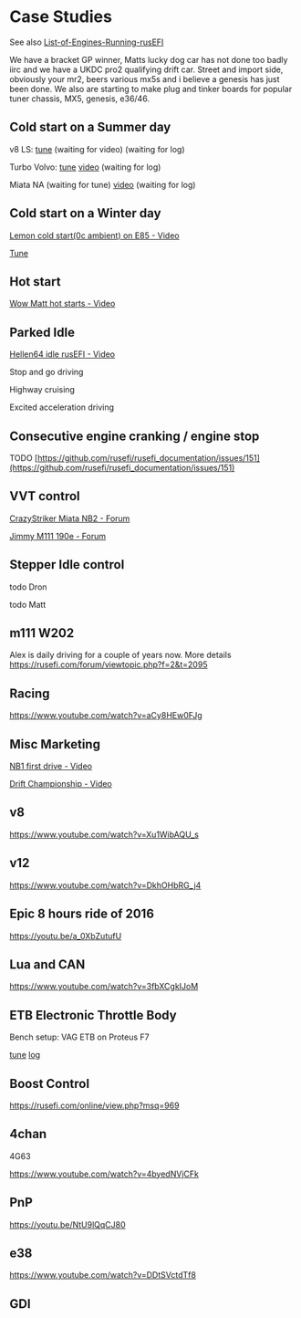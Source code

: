 # Case Studies

See also [List-of-Engines-Running-rusEFI](List-of-Engines-Running-rusEFI)

We have a bracket GP winner, Matts lucky dog car has not done too badly iirc and we have a UKDC pro2 qualifying drift car.
Street and import side, obviously your mr2, beers various mx5s and i believe a genesis has just been done.
We also are starting to make plug and tinker boards for popular tuner chassis, MX5, genesis, e36/46.

## Cold start on a Summer day

v8 LS: [tune](https://rusefi.com/online/view.php?msq=495)
(waiting for video)
(waiting for log)

Turbo Volvo: [tune](https://rusefi.com/online/view.php?msq=541)
[video](https://youtu.be/n8Znw2P6ALw)
(waiting for log)

Miata NA
(waiting for tune)
[video](https://youtu.be/r-RgwNGDV78)
(waiting for log)

## Cold start on a Winter day

[Lemon cold start(0c ambient) on E85 - Video](https://youtu.be/wx5dU16RtPU)

[Tune](https://rusefi.com/online/view.php?msq=808)

## Hot start

[Wow Matt hot starts - Video](https://www.youtube.com/watch?v=lGjPbiyv49c)

## Parked Idle

[Hellen64 idle rusEFI - Video](https://youtu.be/8sUXxj-Q1Bo)

Stop and go driving

Highway cruising

Excited acceleration driving

## Consecutive engine cranking / engine stop

TODO [https://github.com/rusefi/rusefi_documentation/issues/151](https://github.com/rusefi/rusefi_documentation/issues/151)

## VVT control

[CrazyStriker Miata NB2 - Forum](https://rusefi.com/online/?vehicleName=H72_CS_NB2&user_id=853)

[Jimmy M111 190e - Forum](https://rusefi.com/online/?vehicleName=Jimmys+190e+that+runs+good&user_id=1115)

## Stepper Idle control

todo Dron

todo Matt

## m111 W202

Alex is daily driving for a couple of years now. More details https://rusefi.com/forum/viewtopic.php?f=2&t=2095

## Racing

https://www.youtube.com/watch?v=aCy8HEw0FJg

## Misc Marketing

[NB1 first drive - Video](https://www.youtube.com/watch?v=rxwOemGg5F4)

[Drift Championship - Video](https://www.youtube.com/watch?v=y4h5dAlh6tE)

## v8

<https://www.youtube.com/watch?v=Xu1WibAQU_s>

## v12

<https://www.youtube.com/watch?v=DkhOHbRG_j4>

## Epic 8 hours ride of 2016

<https://youtu.be/a_0XbZutufU>

## Lua and CAN

<https://www.youtube.com/watch?v=3fbXCgkIJoM>

## ETB Electronic Throttle Body

Bench setup: VAG ETB on Proteus F7

[tune](https://rusefi.com/online/view.php?msq=1394) [log](https://rusefi.com/online/view.php?log=1165)

## Boost Control

<https://rusefi.com/online/view.php?msq=969>

## 4chan

4G63

<https://www.youtube.com/watch?v=4byedNVjCFk>

## PnP

<https://youtu.be/NtU9lQqCJ80>

## e38

<https://www.youtube.com/watch?v=DDtSVctdTf8>

## GDI
